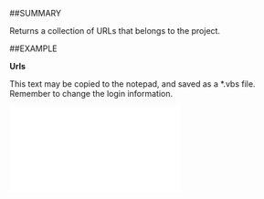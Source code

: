 

##SUMMARY

Returns a collection of URLs that belongs to the project.


##EXAMPLE

**Urls**

This text may be copied to the notepad, and saved as a *.vbs file. Remember to change the login information.

![](../../Examples/vbs/SOProject.Example.vbs.txt)






